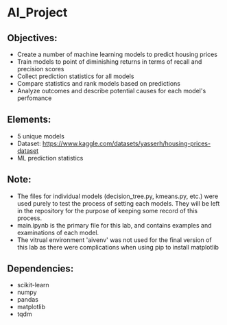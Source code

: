 # AI_Project

## Objectives:

  * Create a number of machine learning models to predict housing prices
  * Train models to point of diminishing returns in terms of recall and precision scores
  * Collect prediction statistics for all models
  * Compare statistics and rank models based on predictions
  * Analyze outcomes and describe potential causes for each model's perfomance
  
## Elements:

  * 5 unique models
  * Dataset: https://www.kaggle.com/datasets/yasserh/housing-prices-dataset
  * ML prediction statistics

## Note:

 * The files for individual models (decision_tree.py, kmeans.py, etc.) were used purely to test the process of setting each models. They will be left in the repository for the purpose of keeping some record of this process.
 * main.ipynb is the primary file for this lab, and contains examples and examinations of each model.
 * The vitrual environment 'aivenv' was not used for the final version of this lab as there were complications when using pip to install matplotlib
 
## Dependencies:

 * scikit-learn
 * numpy
 * pandas
 * matplotlib
 * tqdm
 
